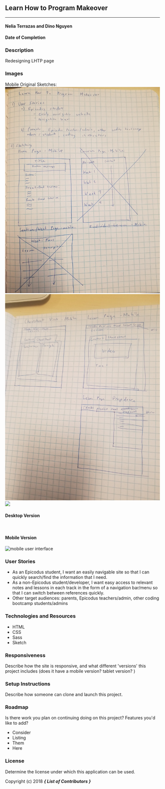 ## Learn How to Program Makeover
---

#### Nelia Terrazas and Dino Nguyen
#### Date of Completion

### Description

Redesigning LHTP page

### Images

Mobile Original Sketches:
![](pics/initial-sketch.jpg)
![](pics/initial-sketch3.jpg)
![](pics/initial-sketch2.jpg)

#### Desktop Version

![]()

#### Mobile Version

![mobile user interface](link-to-screenshot-here)

### User Stories

* As an Epicodus student, I want an easily navigable site so that I can quickly search/find the information that I need.
* As a non-Epicodus student/developer, I want easy access to relevant notes and lessons in each track in the form of a navigation bar/menu so that I can switch between references quickly.
* Other target audiences: parents, Epicodus teachers/admin, other coding bootcamp students/admins

### Technologies and Resources

* HTML
* CSS
* Sass
* Sketch

### Responsiveness

Describe how the site is responsive, and what different 'versions' this project includes (does it have a mobile version? tablet version? )

### Setup Instructions

Describe how someone can clone and launch this project.

### Roadmap

Is there work you plan on continuing doing on this project? Features you'd like to add?

* Consider
* Listing
* Them
* Here

### License

Determine the license under which this application can be used.

Copyright (c) 2018 **_{ List of Contributors }_**
